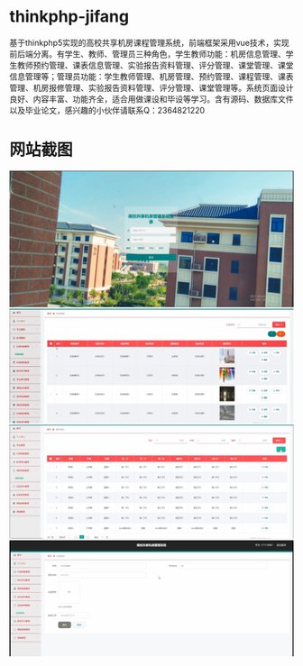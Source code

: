# thinkphp-jifang
基于thinkphp5实现的高校共享机房课程管理系统，前端框架采用vue技术，实现前后端分离。有学生、教师、管理员三种角色，学生教师功能：机房信息管理、学生教师预约管理、课表信息管理、实验报告资料管理、评分管理、课堂管理、课堂信息管理等；管理员功能：学生教师管理、机房管理、预约管理、课程管理、课表管理、机房报修管理、实验报告资料管理、评分管理、课堂管理等。系统页面设计良好、内容丰富、功能齐全，适合用做课设和毕设等学习。含有源码、数据库文件以及毕业论文，感兴趣的小伙伴请联系Q：2364821220
# 网站截图
![image](https://github.com/hzl0898/thinkphp-jifang/blob/main/后台管理登录页面.png)
![image](https://github.com/hzl0898/thinkphp-jifang/blob/main/机房信息管理.png)
![image](https://github.com/hzl0898/thinkphp-jifang/blob/main/学生课表信息管理.png)
![image](https://github.com/hzl0898/thinkphp-jifang/blob/main/学生实验报告管理.png)
